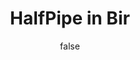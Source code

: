 ---
layout: single
title:  "HalfPipe in Bir"
header:
  teaser: "/assets/images/Bhoj-PNG.png"
tags:
  - Skateboarding
  - Sports
  - Skatepark
  - DIY
  - Bhoj
  - Bir
  - Himalayas
# sidebar:
#   - title: ESP32
#     image: "/assets/images/fritzing_devkitc.png"
#     image-alt: ESP32 Developer module image
#     text: 
model:
  asset: "/assets/models/bir-half-pip.gltf"
  color: #EAE6A4
permalink: /pipe.html
author: false
---